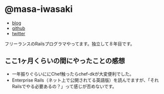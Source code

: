 # @masa-iwasaki

- [blog](http://blog.sleeprand1year.net/)
- [github](https://github.com/masa-iwasaki)
- [twitter](https://twitter.com/masa_iwasaki)

フリーランスのRailsプログラマやってます。独立して８年目です。


## ここ1ヶ月くらいの間にやったことの感想

- 一年振りぐらいににChef触ったらchef-dkが大変便利でした。
- Enterprise Rails（ネット上で公開されてる英語版）を読んでますが、「それRailsでやる必要あるの？」って感じが否めないです。
